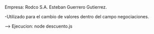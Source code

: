 Empresa: Rodco S.A.
Esteban Guerrero Gutierrez.

-Utilizado para el cambio de valores dentro del campo negociaciones.

--> Ejecucion:  node descuento.js